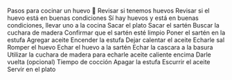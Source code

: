 Pasos para cocinar un huevo 🥚
Revisar si tenemos huevos
Revisar si el huevo está en buenas condiciones
Sí hay huevos y está en buenas condiciones, llevar uno a la cocina
Sacar el plato
Sacar el sartén
Buscar la cuchara de madera
Confirmar que el sartén esté limpio
Poner el sartén en la estufa
Agregar aceite
Encender la estufa
Dejar calentar el aceite
Echarle sal
Romper el huevo
Echar el huevo a la sartén
Echar la cascara a la basura
Utilizar la cuchara de madera para echarle aceite caliente encima
Darle vuelta (opcional)
Tiempo de cocción
Apagar la estufa
Escurrir el aceite
Servir en el plato